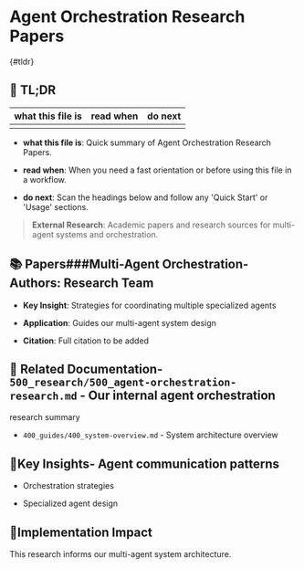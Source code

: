 <!-- CONTEXT_REFERENCE: 400_guides/400_context-priority-guide.md -->
<!-- MODULE_REFERENCE: 400_guides/400_integration-patterns-guide.md -->
<!-- MODULE_REFERENCE: 400_guides/400_system-overview.md -->

# Agent Orchestration Research Papers

{#tldr}

## 🔎 TL;DR

| what this file is | read when | do next |
|---|---|---|
|  |  |  |

- **what this file is**: Quick summary of Agent Orchestration Research Papers.

- **read when**: When you need a fast orientation or before using this file in a workflow.

- **do next**: Scan the headings below and follow any 'Quick Start' or 'Usage' sections.

> **External Research**: Academic papers and research sources for multi-agent systems and orchestration.

## 📚 **Papers**###**Multi-Agent Orchestration**-**Authors**: Research Team

- **Key Insight**: Strategies for coordinating multiple specialized agents

- **Application**: Guides our multi-agent system design

- **Citation**: Full citation to be added

## 🔗 **Related Documentation**- `500_research/500_agent-orchestration-research.md` - Our internal agent orchestration
research summary

- `400_guides/400_system-overview.md` - System architecture overview

## 📖**Key Insights**- Agent communication patterns

- Orchestration strategies

- Specialized agent design

## 🎯**Implementation Impact**

This research informs our multi-agent system architecture.
